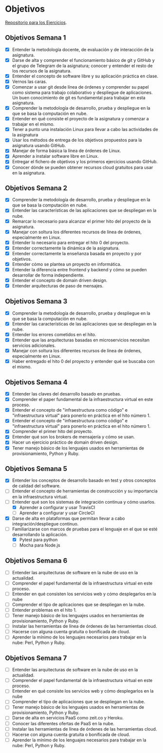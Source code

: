# Objetivos

[Repositorio para los Ejercicios](https://github.com/toniMR/CC-Ejercicios).  

## Objetivos Semana 1

- [x] Entender la metodología docente, de evaluación y de interacción de la asignatura.
- [x] Darse de alta y comprender el funcionamiento básico de git y GitHub y el grupo de Telegram de la asignatura; conocer y entender el resto de los recursos de la asignatura.
- [x] Entender el concepto de software libre y su aplicación práctica en clase.
- [x] Vernos las caras.
- [x] Comenzar a usar git desde línea de órdenes y comprender su papel como sistema para trabajo colaborativo y despliegue de aplicaciones. Un buen conocimiento de git es fundamental para trabajar en esta asignatura.
- [x] Comprender la metodología de desarrollo, prueba y despliegue en la que se basa la computación en nube.
- [x] Entender en qué consiste el proyecto de la asignatura y comenzar a trabajar en el mismo.
- [x] Tener a punto una instalación Linux para llevar a cabo las actividades de la asignatura
- [x] Usar los métodos de entrega de los objetivos propuestos para la asignatura usando GitHub.
- [x] Manejar de forma básica la línea de órdenes de Linux.
- [x] Aprender a instalar software libre en Linux.
- [X] Entregar el fichero de objetivos y los primeros ejercicios usando GitHub.
- [X] Conocer dónde se pueden obtener recursos cloud gratuitos para usar en la asignatura.

## Objetivos Semana 2

- [x] Comprender la metodología de desarrollo, prueba y despliegue en la que se basa la computación en nube.
- [X] Entender las características de las aplicaciones que se despliegan en la nube.
- [X] Remarcar lo necesario para alcanzar el primer hito del proyecto de la asignatura.
- [X] Manejar con soltura los diferentes recursos de línea de órdenes, especialmente en Linux.
- [X] Entender lo necesario para entregar el hito 0 del proyecto.
- [X] Entender correctamente la dinámica de la asignatura.
- [X] Entender correctamente la enseñanza basada en proyecto y por objetivos.
- [X] Entender cómo se plantea un proyecto en informática.
- [X] Entender la diferencia entre frontend y backend y cómo se pueden desarrollar de forma independiente.
- [X] Entender el concepto de domain driven design.
- [X] Entender arquitecturas de paso de mensajes.

## Objetivos Semana 3

- [X] Comprender la metodología de desarrollo, prueba y despliegue en la que se basa la computación en nube.
- [X] Entender las características de las aplicaciones que se despliegan en la nube.
- [X] Entender los errores cometidos en el hito.
- [X] Entender que las arquitecturas basadas en microservicios necesitan servicios adicionales.
- [X] Manejar con soltura los diferentes recursos de línea de órdenes, especialmente en Linux.
- [X] Haber entregado el hito 0 del proyecto y entender qué se buscaba con el mismo.

## Objetivos Semana 4

- [X] Entender las claves del desarrollo basado en pruebas.
- [X] Comprender el paper fundamental de la infraestructura virtual en este proceso.
- [X] Entender el concepto de "infraestructura como código" e "infraestructura virtual" para ponerlo en práctica en el hito número 1.
- [X] Entender el concepto de "infraestructura como código" e "infraestructura virtual" para ponerlo en práctica en el hito número 1.
- [X] Comprender el primer hito del proyecto.
- [X] Entender qué son los brokers de mensajería y cómo se usan.
- [X] Hacer un ejercicio práctico de domain driven design.
- [X] Tener manejo básico de los lenguajes usados en herramientas de provisionamiento, Python y Ruby.

## Objetivos Semana 5

- [X] Entender los conceptos de desarrollo basado en test y otros conceptos de calidad del software.
- [ ] Entender el concepto de herramientas de construcción y su importancia en la infraestructura virtual.
- [ ] Entender qué son los sistemas de integración continua y cómo usarlos.
  - [X] Aprender a configurar y usar TravisCI
  - [ ] Aprender a configurar y usar CircleCI
- [X] Darse de alta en plataformas que permitan llevar a cabo integración/despliegue continuo.
- [ ] Familiarizarse con marcos de pruebas para el lenguaje en el que se esté desarrollando la aplicación.
  - [X] Pytest para python
  - [ ] Mocha para Node.js

## Objetivos Semana 6

- [ ] Entender las arquitecturas de software en la nube de uso en la actualidad.
- [ ] Comprender el papel fundamental de la infraestructura virtual en este proceso.
- [ ] Entender en qué consisten los servicios web y cómo desplegarlos en la nube
- [ ] Comprender el tipo de aplicaciones que se despliegan en la nube.
- [ ] Entender problemas en el hito 1.
- [ ] Tener manejo básico de los lenguajes usados en herramientas de provisionamiento, Python y Ruby.
- [ ] Instalar las herramientas de línea de órdenes de las herramientas cloud.
- [ ] Hacerse con alguna cuenta gratuita o bonificada de cloud.
- [ ] Aprender la mínimo de los lenguajes necesarios para trabajar en la nube: Perl, Python y Ruby.

## Objetivos Semana 7

- [ ] Entender las arquitecturas de software en la nube de uso en la actualidad.
- [ ] Comprender el papel fundamental de la infraestructura virtual en este proceso.
- [ ] Entender en qué consiste los servicios web y cómo desplegarlos en la nube
- [ ] Comprender el tipo de aplicaciones que se despliegan en la nube.
- [ ] Tener manejo básico de los lenguajes usados en herramientas de provisionamiento, Python y Ruby.
- [ ] Darse de alta en servicios PaaS como zeit.co y Heroku.
- [ ] Conocer las diferentes ofertas de PaaS en la nube.
- [ ] Instalar las herramientas de línea de órdenes de las herramientas cloud.
- [ ] Hacerse con alguna cuenta gratuita o bonificada de cloud.
- [ ] Aprender la mínimo de los lenguajes necesarios para trabajar en la nube: Perl, Python y Ruby.
